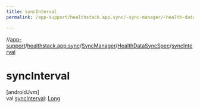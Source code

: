 ```yaml
---
title: syncInterval
permalink: /app-support/healthstack.app.sync/-sync-manager/-health-data-sync-spec/sync-interval.html

---
```

//[app-support](../../../../index.html)/[healthstack.app.sync](../../index.html)/[SyncManager](../index.html)/[HealthDataSyncSpec](index.html)/[syncInterval](sync-interval.html)



# syncInterval



[androidJvm]\
val [syncInterval](sync-interval.html): [Long](https://kotlinlang.org/api/latest/jvm/stdlib/kotlin/-long/index.html)





